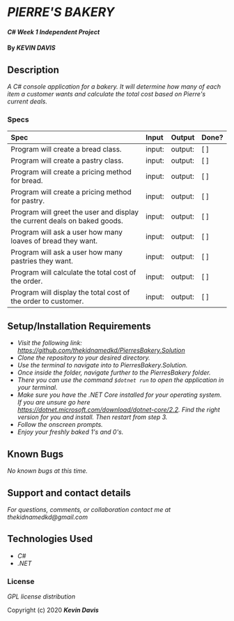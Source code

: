 # _PIERRE'S BAKERY_

#### _C# Week 1 Independent Project_

#### By _**KEVIN DAVIS**_

## Description

_A C# console application for a bakery. It will determine how many of each item a customer wants and calculate the total cost based on Pierre's current deals._

### Specs
| Spec | Input | Output | Done? |
| :-------------     | :------------- | :------------- | :------------- | 
| Program will create a bread class. | input: | output:  | [ ] |
| Program will create a pastry class. | input: | output:  | [ ] |
| Program will create a pricing method for bread. | input: | output:  | [ ] |
| Program will create a pricing method for pastry. | input: | output:  | [ ] |
| Program will greet the user and display the current deals on baked goods. | input: | output:  | [ ] |
| Program will ask a user how many loaves of bread they want. | input: | output:  | [ ] | 
| Program will ask a user how many pastries they want. | input: | output:  | [ ] |
| Program will calculate the total cost of the order. | input: | output:  | [ ] |
| Program will display the total cost of the order to customer. | input: | output:  | [ ] |

## Setup/Installation Requirements

* _Visit the following link: https://github.com/thekidnamedkd/PierresBakery.Solution_
* _Clone the repository to your desired directory._
* _Use the terminal to navigate into to PierresBakery.Solution._
* _Once inside the folder, navigate further to the PierresBakery folder._
* _There you can use the command ```$dotnet run``` to open the application in your terminal._
* _Make sure you have the .NET Core installed for your operating system. If you are unsure go here https://dotnet.microsoft.com/download/dotnet-core/2.2. Find the right version for you and install. Then restart from step 3._
* _Follow the onscreen prompts._
* _Enjoy your freshly baked 1's and 0's._

## Known Bugs

_No known bugs at this time._

## Support and contact details

_For questions, comments, or collaboration contact me at thekidnamedkd@gmail.com_

## Technologies Used

* _C#_
* _.NET_

### License

*GPL license distribution*

Copyright (c) 2020 **_Kevin Davis_**